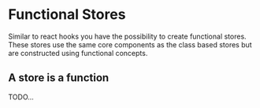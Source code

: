 # Functional Stores

Similar to react hooks you have the possibility to create functional stores. These stores use the same core components as the class based stores but are constructed using functional concepts.

## A store is a function

TODO...


